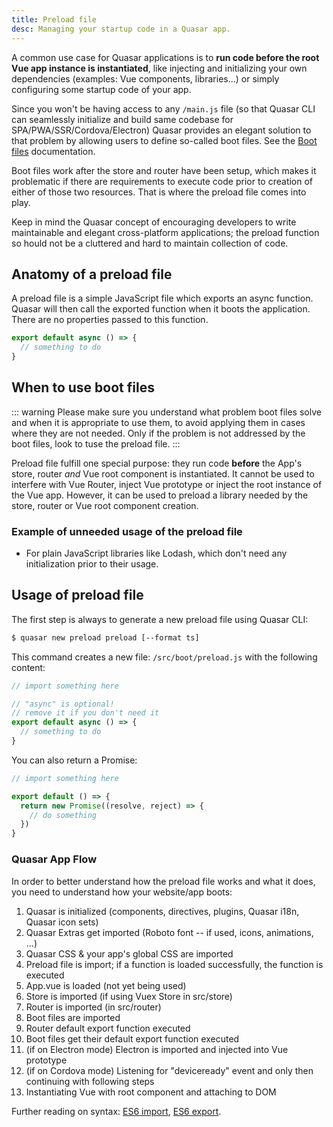 ```yaml
---
title: Preload file
desc: Managing your startup code in a Quasar app.
---
```


A common use case for Quasar applications is to **run code before the root Vue app instance is instantiated**, like injecting and initializing your own dependencies (examples: Vue components, libraries...) or simply configuring some startup code of your app.

Since you won't be having access to any `/main.js` file (so that Quasar CLI can seamlessly initialize and build same codebase for SPA/PWA/SSR/Cordova/Electron) Quasar provides an elegant solution to that problem by allowing users to define so-called boot files.  See the [Boot files](/quasar-cli/boot-files) documentation.

Boot files work after the store and router have been setup, which makes it problematic if there are requirements to execute code prior to creation of either of those two resources.   That is where the preload file comes into play.

Keep in mind the Quasar concept of encouraging developers to write maintainable and elegant cross-platform applications; the preload function so hould not be a cluttered and hard to maintain collection of code.  

## Anatomy of a preload file

A preload file is a simple JavaScript file which exports an async function. Quasar will then call the exported function when it boots the application.  There are no properties passed to this function.

```js
export default async () => {
  // something to do
}
```

## When to use boot files
::: warning
Please make sure you understand what problem boot files solve and when it is appropriate to use them, to avoid applying them in cases where they are not needed.
Only if the problem is not addressed by the boot files, look to tuse the preload file.
:::

Preload file fulfill one special purpose: they run code **before** the App's store, router *and* Vue root component is instantiated.  It cannot be used to interfere with Vue Router, inject Vue prototype or inject the root instance of the Vue app.  However, it can be used to preload a library needed by the store, router or Vue root component creation.

### Example of unneeded usage of the preload file
* For plain JavaScript libraries like Lodash, which don't need any initialization prior to their usage.

## Usage of preload file
The first step is always to generate a new preload file using Quasar CLI:

```bash
$ quasar new preload preload [--format ts]
```

This command creates a new file: `/src/boot/preload.js` with the following content:

```js
// import something here

// "async" is optional!
// remove it if you don't need it
export default async () => {
  // something to do
}
```

You can also return a Promise:

```js
// import something here

export default () => {
  return new Promise((resolve, reject) => {
    // do something
  })
}
```

### Quasar App Flow
In order to better understand how the preload file works and what it does, you need to understand how your website/app boots:

1. Quasar is initialized (components, directives, plugins, Quasar i18n, Quasar icon sets)
2. Quasar Extras get imported (Roboto font -- if used, icons, animations, ...)
3. Quasar CSS & your app's global CSS are imported
4. Preload file is import; if a function is loaded successfully, the function is executed
5. App.vue is loaded (not yet being used)
6. Store is imported (if using Vuex Store in src/store)
7. Router is imported (in src/router)
8. Boot files are imported
9. Router default export function executed
10. Boot files get their default export function executed
11. (if on Electron mode) Electron is imported and injected into Vue prototype
12. (if on Cordova mode) Listening for "deviceready" event and only then continuing with following steps
13. Instantiating Vue with root component and attaching to DOM

Further reading on syntax: [ES6 import](https://developer.mozilla.org/en-US/docs/web/javascript/reference/statements/import), [ES6 export](https://developer.mozilla.org/en-US/docs/web/javascript/reference/statements/export).
